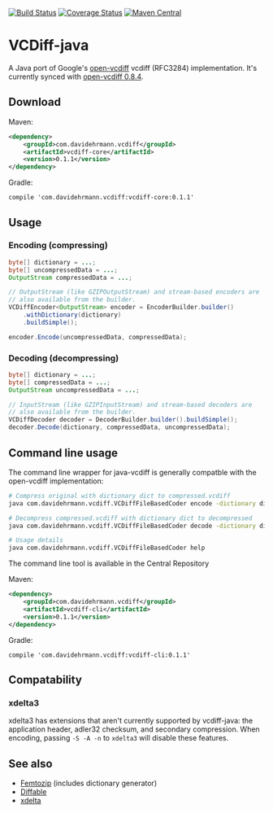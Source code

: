 [![Build Status](https://travis-ci.org/ehrmann/vcdiff-java.svg?branch=master)](https://travis-ci.org/ehrmann/vcdiff-java)
[![Coverage Status](https://coveralls.io/repos/github/ehrmann/vcdiff-java/badge.svg?branch=master)](https://coveralls.io/github/ehrmann/vcdiff-java?branch=master)
[![Maven Central](https://maven-badges.herokuapp.com/maven-central/com.davidehrmann.vcdiff/vcdiff-parent/badge.svg)](https://maven-badges.herokuapp.com/maven-central/com.davidehrmann.vcdiff/vcdiff-parent)

# VCDiff-java

A Java port of Google's [open-vcdiff](https://github.com/google/open-vcdiff) vcdiff (RFC3284) implementation.
It's currently synced with [open-vcdiff 0.8.4](https://github.com/google/open-vcdiff/releases/tag/openvcdiff-0.8.4).

## Download
Maven:
```xml
<dependency>
    <groupId>com.davidehrmann.vcdiff</groupId>
    <artifactId>vcdiff-core</artifactId>
    <version>0.1.1</version>
</dependency>
```

Gradle:
```
compile 'com.davidehrmann.vcdiff:vcdiff-core:0.1.1'
```

## Usage
### Encoding (compressing)
```java
byte[] dictionary = ...;
byte[] uncompressedData = ...;
OutputStream compressedData = ...;

// OutputStream (like GZIPOutputStream) and stream-based encoders are
// also available from the builder.
VCDiffEncoder<OutputStream> encoder = EncoderBuilder.builder()
    .withDictionary(dictionary)
    .buildSimple();

encoder.Encode(uncompressedData, compressedData);
```
### Decoding (decompressing)
```java
byte[] dictionary = ...;
byte[] compressedData = ...;
OutputStream uncompressedData = ...;

// InputStream (like GZIPInputStream) and stream-based decoders are
// also available from the builder.
VCDiffDecoder decoder = DecoderBuilder.builder().buildSimple();
decoder.Decode(dictionary, compressedData, uncompressedData);
```

## Command line usage

The command line wrapper for java-vcdiff is generally compatble with the open-vcdiff implementation:

```sh
# Compress original with dictionary dict to compressed.vcdiff
java com.davidehrmann.vcdiff.VCDiffFileBasedCoder encode -dictionary dict -delta compressed.vcdiff -target original

# Decompress compressed.vcdiff with dictionary dict to decompressed
java com.davidehrmann.vcdiff.VCDiffFileBasedCoder decode -dictionary dict -delta compressed.vcdiff -target decompressed

# Usage details
java com.davidehrmann.vcdiff.VCDiffFileBasedCoder help
```

The command line tool is available in the Central Repository

Maven:
```xml
<dependency>
    <groupId>com.davidehrmann.vcdiff</groupId>
    <artifactId>vcdiff-cli</artifactId>
    <version>0.1.1</version>
</dependency>
```

Gradle:
```
compile 'com.davidehrmann.vcdiff:vcdiff-cli:0.1.1'
```

## Compatability
### xdelta3
xdelta3 has extensions that aren't currently supported by vcdiff-java: the application header, adler32 checksum,
and secondary compression. When encoding, passing `-S -A -n` to `xdelta3` will disable these features. 

## See also
* [Femtozip](https://github.com/gtoubassi/femtozip) (includes dictionary generator)
* [Diffable](https://web.archive.org/web/20120301201412/http://code.google.com/p/diffable/)
* [xdelta](http://xdelta.org/)